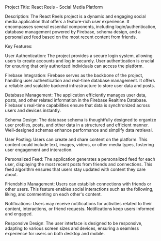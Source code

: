 Project Title: React Reels - Social Media Platform

Description:
The React Reels project is a dynamic and engaging social media application that offers a feature-rich user experience. 
It encompasses several essential components, including login/authentication, database management powered by Firebase, 
schema design, and a personalized feed based on the most recent content from friends.

Key Features:

User Authentication: The project provides a secure login system, allowing users to create accounts and log in securely. 
User authentication is crucial for ensuring that only authorized individuals can access the platform.

Firebase Integration: Firebase serves as the backbone of the project, handling user authentication and real-time database 
management. It offers a reliable and scalable backend infrastructure to store user data and posts.

Database Management: The application efficiently manages user data, posts, and other related information in the Firebase 
Realtime Database. Firebase's real-time capabilities ensure that data is synchronized across users and devices instantly.

Schema Design: The database schema is thoughtfully designed to organize user profiles, posts, and other data in a structured 
and efficient manner. Well-designed schemas enhance performance and simplify data retrieval.

User Posting: Users can create and share content on the platform. This content could include text, images, videos, or other media types, 
fostering user engagement and interaction.

Personalized Feed: The application generates a personalized feed for each user, displaying the most recent posts from friends and 
connections. This feed algorithm ensures that users stay updated with content they care about.

Friendship Management: Users can establish connections with friends or other users. This feature enables social interactions 
such as the following, liking, and commenting on each other's content.

Notifications: Users may receive notifications for activities related to their content, interactions, or friend requests.
Notifications keep users informed and engaged.

Responsive Design: The user interface is designed to be responsive, adapting to various screen sizes and devices, ensuring a seamless
experience for users on both desktop and mobile.


